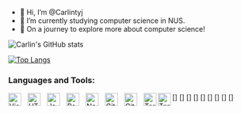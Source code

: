 - 👋 Hi, I’m @Carlintyj
- 🌱 I’m currently studying computer science in NUS. 
- 🍎 On a journey to explore more about computer science!

![Carlin's GitHub stats](https://github-readme-stats.vercel.app/api?username=carlintyj&hide=stars,prs,issues&theme=dark)

[![Top Langs](https://github-readme-stats.vercel.app/api/top-langs/?username=carlintyj&hide_progress=true&theme=dark)](https://github.com/carlintyj/github-readme-stats)

### Languages and Tools:

[<img align="left" alt="Visual Studio Code" width="26px" src="https://cdn.jsdelivr.net/gh/devicons/devicon/icons/vscode/vscode-original.svg" style="padding-right:10px;" />]
[<img align="left" alt="HTML5" width="26px" src="https://cdn.jsdelivr.net/gh/devicons/devicon/icons/html5/html5-original.svg" style="padding-right:10px;" />]
[<img align="left" alt="JavaScript" width="26px" src="https://cdn.jsdelivr.net/gh/devicons/devicon/icons/javascript/javascript-original.svg" style="padding-right:10px;" />]
[<img align="left" alt="React" width="26px" src="https://cdn.jsdelivr.net/gh/devicons/devicon/icons/react/react-original.svg" style="padding-right:10px;" />]
[<img align="left" alt="Node.js" width="26px" src="https://cdn.jsdelivr.net/gh/devicons/devicon/icons/nodejs/nodejs-original.svg" style="padding-right:10px;" />]
[<img align="left" alt="GitHub" width="26px" src="https://user-images.githubusercontent.com/3369400/139447912-e0f43f33-6d9f-45f8-be46-2df5bbc91289.png" style="padding-right:10px;" />]
[<img align="left" alt="GitHub" width="26px" src="https://user-images.githubusercontent.com/3369400/139448065-39a229ba-4b06-434b-bc67-616e2ed80c8f.png" style="padding-right:10px;" />]
[<img align="left" alt="Terminal" width="26px" src="./img/terminal-light.svg" />]
[<img align="left" alt="Terminal" width="26px" src="./img/terminal-dark.svg" />]


<!---
Carlintyj/Carlintyj is a ✨ special ✨ repository because its `README.md` (this file) appears on your GitHub profile.
You can click the Preview link to take a look at your changes.

![Carlin's GitHub stats](https://github-readme-stats.vercel.app/api?username=carlintyj&show_icons=true&theme=radical)
--->
